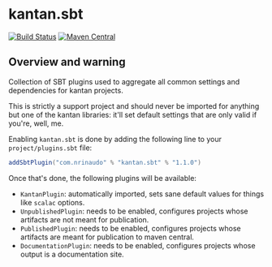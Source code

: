 # kantan.sbt

[![Build Status](https://travis-ci.org/nrinaudo/kantan.sbt.svg?branch=master)](https://travis-ci.org/nrinaudo/kantan.sbt)
[![Maven Central](https://maven-badges.herokuapp.com/maven-central/com.nrinaudo/kantan.sbt/badge.svg)](https://maven-badges.herokuapp.com/maven-central/com.nrinaudo/kantan.sbt)

## Overview and warning
Collection of SBT plugins used to aggregate all common settings and dependencies for kantan projects.

This is strictly a support project and should never be imported for anything but one of the kantan libraries: it'll set
default settings that are only valid if you're, well, me.

Enabling `kantan.sbt` is done by adding the following line to your `project/plugins.sbt` file:

```scala
addSbtPlugin("com.nrinaudo" % "kantan.sbt" % "1.1.0")
```

Once that's done, the following plugins will be available:

* `KantanPlugin`: automatically imported, sets sane default values for things like `scalac` options.
* `UnpublishedPlugin`: needs to be enabled, configures projects whose artifacts are not meant for publication.
* `PublishedPlugin`: needs to be enabled, configures projects whose artifacts are meant for publication to maven central.
* `DocumentationPlugin`: needs to be enabled, configures projects whose output is a documentation site.
